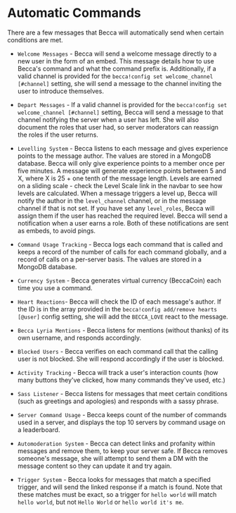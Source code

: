 # Automatic Commands

There are a few messages that Becca will automatically send when certain conditions are met.

- `Welcome Messages` - Becca will send a welcome message directly to a new user in the form of an embed. This message details how to use Becca's command and what the command prefix is. Additionally, if a valid channel is provided for the `becca!config set welcome_channel [#channel]` setting, she will send a message to the channel inviting the user to introduce themselves.

- `Depart Messages` - If a valid channel is provided for the `becca!config set welcome_channel [#channel]` setting, Becca will send a message to that channel notifying the server when a user has left. She will also document the roles that user had, so server moderators can reassign the roles if the user returns.

- `Levelling System` - Becca listens to each message and gives experience points to the message author. The values are stored in a MongoDB database. Becca will only give experience points to a member once per five minutes. A message will generate experience points between 5 and X, where X is 25 + one tenth of the message length. Levels are earned on a sliding scale - check the Level Scale link in the navbar to see how levels are calculated. When a message triggers a level up, Becca will notify the author in the `level_channel` channel, or in the message channel if that is not set. If you have set any `level_roles`, Becca will assign them if the user has reached the required level. Becca will send a notification when a user earns a role. Both of these notifications are sent as embeds, to avoid pings.

- `Command Usage Tracking` - Becca logs each command that is called and keeps a record of the number of calls for each command globally, and a record of calls on a per-server basis. The values are stored in a MongoDB database.

- `Currency System` - Becca generates virtual currency (BeccaCoin) each time you use a command.

- `Heart Reactions`- Becca will check the ID of each message's author. If the ID is in the array provided in the `becca!config add/remove hearts [@user]` config setting, she will add the `BECCA_LOVE` react to the message.

- `Becca Lyria Mentions` - Becca listens for mentions (without thanks) of its own username, and responds accordingly.

- `Blocked Users` - Becca verifies on each command call that the calling user is not blocked. She will respond accordingly if the user is blocked.

- `Activity Tracking` - Becca will track a user's interaction counts (how many buttons they've clicked, how many commands they've used, etc.)

- `Sass Listener` - Becca listens for messages that meet certain conditions (such as greetings and apologies) and responds with a sassy phrase.

- `Server Command Usage` - Becca keeps count of the number of commands used in a server, and displays the top 10 servers by command usage on a leaderboard.

- `Automoderation System` - Becca can detect links and profanity within messages and remove them, to keep your server safe. If Becca removes someone's message, she will attempt to send them a DM with the message content so they can update it and try again.

- `Trigger System` - Becca looks for messages that match a specified trigger, and will send the linked response if a match is found. Note that these matches must be exact, so a trigger for `hello world` will match `hello world`, but not `Hello World` or `hello world it's me`.
